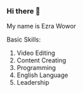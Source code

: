### Hi there 👋
My name is Ezra Wowor

Basic Skills:
1. Video Editing
2. Content Creating
3. Programming
4. English Language
5. Leadership
